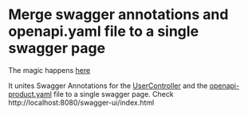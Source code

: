 # Merge swagger annotations and openapi.yaml file to a single swagger page

The magic happens [here](src/main/java/com/mostdevwill/swagger/SwaggerResourceController.java)

It unites Swagger Annotations for the [UserController](src/main/java/com/mostdevwill/swagger/UserController.java) and
the [openapi-product.yaml](src/main/resources/static/openapi-product.yaml) file to a single swagger page.
Check http://localhost:8080/swagger-ui/index.html

